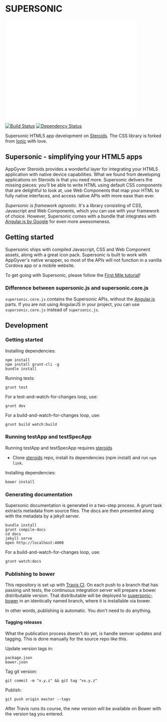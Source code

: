 SUPERSONIC
==========

<iframe width="420" height="315" src="//www.youtube.com/embed/kKO9h-gG4Qg" frameborder="0" allowfullscreen></iframe>

[![Build Status](http://img.shields.io/travis/AppGyver/supersonic/master.svg)](https://travis-ci.org/AppGyver/supersonic)
[![Dependency Status](http://img.shields.io/david/AppGyver/supersonic.svg)](https://david-dm.org/AppGyver/supersonic)

Supersonic HTML5 app development on [Steroids](http://www.appgyver.com/steroids). The CSS library is forked from [Ionic](https://github.com/driftyco/ionic/) with love.

## Supersonic - simplifying your HTML5 apps

AppGyver Steroids provides a wonderful layer for integrating your HTML5 application with native device capabilities. What we found from developing applications on Steroids is that you need more. Supersonic delivers the missing pieces: you'll be able to write HTML using default CSS components that are delightful to look at, use Web Components that map your HTML to fully native interfaces, and access native APIs with more ease than ever.

*Supersonic is framework agnostic.* It's a library consisting of CSS, Javascript and Web Components, which you can use with your framework of choice. However, Supersonic comes with a bundle that integrates with [Angular.js by Google](https://angularjs.org/) for even more awesomeness.

## Getting started

Supersonic ships with compiled Javascript, CSS and Web Component assets, along with a great icon pack. Supersonic is built to work with AppGyver's native wrapper, so most of the APIs will not function in a vanilla Cordova app or a mobile website.

To get going with Supersonic, please follow the [First Mile tutorial](http://docs.appgyver.com/supersonic/tutorial/first-mile/)!

### Difference between supersonic.js and supersonic.core.js

`supersonic.core.js` contains the Supersonic APIs, without the [Angular.js](http://docs.appgyver.com/supersonic/guides/technical-concepts/angular-js/) parts. If you are not using AngularJS in your project, you can use `supersonic.core.js` instead of `supersonic.js`.

## Development

### Getting started

Installing dependencies:

    npm install
    npm install grunt-cli -g
    bundle install

Running tests:

    grunt test

For a test-and-watch-for-changes loop, use:

    grunt dev

For a build-and-watch-for-changes loop, use:

    grunt build watch:build

### Running testApp and testSpecApp

Running testApp and testSpecApp requires [steroids](https://github.com/AppGyver/steroids)

* Clone [steroids](https://github.com/AppGyver/steroids) repo, install its dependencies (npm install) and run `npm link`.

Installing dependencies:

    bower install

### Generating documentation

Supersonic documentation is generated in a two-step process. A grunt task extracts metadata from source files. The docs are then presented along with the metadata by a jekyll server.

    bundle install
    grunt compile-docs
    cd docs
    jekyll serve
    open http://localhost:4000

For a build-and-watch-for-changes loop, use:

    grunt watch:docs

### Publishing to bower

This repository is set up with [Travis CI](https://magnum.travis-ci.com/AppGyver/supersonic). On each push to a branch that has passing unit tests, the continuous integration server will prepare a bower distributable version. That distributable will be deployed to [supersonic-bower](https://github.com/AppGyver/supersonic-bower) in an identically named branch, where it is installable via bower.

In other words, publishing is automatic. You don't need to do anything.

#### Tagging releases

What the publication process doesn't do yet, is handle semver updates and tagging. This is done manually for the source repo like this.

Update version tags in:

    package.json
    bower.json

Tag git version:

    git commit -m "x.y.z" && git tag "vx.y.z"

Publish:

    git push origin master --tags

After Travis runs its course, the new version will be available on Bower with the version tag you entered.
